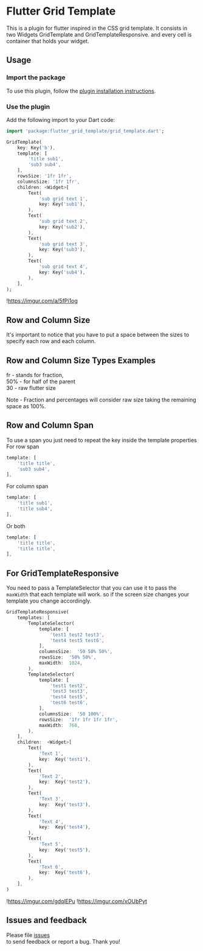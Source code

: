 
  
# Flutter Grid Template  
  

This is a plugin for flutter inspired in the CSS grid template.
It consists in two Widgets GridTemplate and GridTemplateResponsive.
and every cell is container that holds your widget.

## Usage  
  

### Import the package  

To use this plugin, follow the [plugin installation instructions](https://pub.dartlang.org/packages/flutter_grid_template#pub-pkg-tab-installing).  
  

### Use the plugin  

Add the following import to your Dart code:  
  

```dart  
import 'package:flutter_grid_template/grid_template.dart';  
```  
```dart  
GridTemplate(  
	key: Key('b'),  
	template: [  
		'title sub1',  
		'sub3 sub4',  
	],  
	rowsSize: '1fr 1fr',  
	columnsSize: '1fr 1fr',  
	children: <Widget>[  
		Text(  
			'sub grid text 1',  
			key: Key('sub1'),  
		),  
		Text(  
			'sub grid text 2',  
			key: Key('sub2'),  
		),  
		Text(  
			'sub grid text 3',  
			key: Key('sub3'),  
		),  
		Text(  
			'sub grid text 4',  
			key: Key('sub4'),  
		),  
	],  
);  
```  
  

!https://imgur.com/a/5fPi1og  
  

## Row and Column Size  

It's important to notice that you have to put a space between the sizes to specify each row and each column.  
  

## Row and Column Size Types Examples  

fr - stands for fraction,  
50% - for half of the parent  
30 - raw flutter size  
  

Note - Fraction and percentages will consider raw size taking the remaining space as 100%.  
  
  

## Row and Column Span  
  

To use a span you just need to repeat the key inside the template properties  
For row span  

```dart  
template: [  
	'title title',  
	'sub3 sub4',  
],  
```  

For column span  

```dart  
template: [  
	'title sub1',  
	'title sub4',  
],  
```  

Or both  

```dart  
template: [  
	'title title',  
	'title title',  
],  
```  
  

## For GridTemplateResponsive  
You need to pass a TemplateSelector that you can use it to pass the ``` maxWidth``` that each template will work. so if the screen size changes your template you change accordingly.  

```dart
GridTemplateResponsive(
	templates: [
		TemplateSelector(
			template: [
				'test1 test2 test3',
				'test4 test5 test6',
			],
			columnsSize:  '50 50% 50%',
			rowsSize:  '50% 50%',
			maxWidth:  1024,
		),
		TemplateSelector(
			template: [
				'test1 test2',
				'test3 test3',
				'test4 test5',
				'test6 test6',
			],
			columnsSize:  '50 100%',
			rowsSize:  '1fr 1fr 1fr 1fr',
			maxWidth:  768,
		),
	],
	children:  <Widget>[
		Text(
			'Text 1',
			key:  Key('test1'),
		),
		Text(
			'Text 2',
			key:  Key('test2'),
		),
		Text(
			'Text 3',
			key:  Key('test3'),
		),
		Text(
			'Text 4',
			key:  Key('test4'),
		),
		Text(
			'Text 5',
			key:  Key('test5'),
		),
		Text(
			'Text 6',
			key:  Key('test6'),
		),
	],
)
```

!https://imgur.com/gdqlEPu
!https://imgur.com/xOUbPyt
 
## Issues and feedback  
Please file [issues](https://github.com/Tedyz/flutter_grid_template/issues/new)  
to send feedback or report a bug. Thank you!
